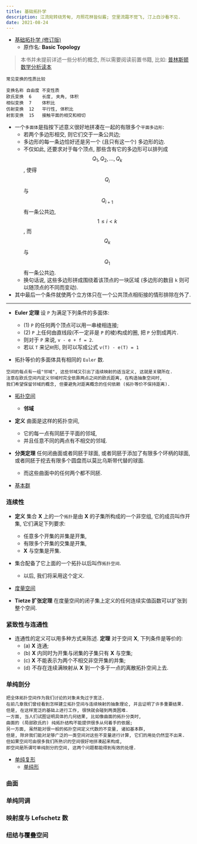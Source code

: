 ```yaml
---
title: 基础拓扑学
description: 江流宛转绕芳甸, 月照花林皆似霰; 空里流霜不觉飞, 汀上白沙看不见.
date: 2021-08-24
---
```


- [基础拓扑学 (修订版)](https://book.douban.com/subject/34899142/)
  - 原作名: __Basic Topology__

> 本书并未提前详述一些分析的概念, 所以需要阅读前置书籍, 比如:
  [普林斯顿数学分析读本](https://book.douban.com/subject/35172355/)

```
常见变换的性质比较

变换名称 自由度 不变性质
欧氏变换  6    长度, 夹角, 体积
相似变换  7    体积比
仿射变换  12   平行性, 体积比
射影变换  15   接触平面的相交和相切
```

- 一个`多面体`是指按下述意义很好地拼凑在一起的有限多个`平面多边形`:
  - 若两个多边形相交, 则它们交于一条公共边;
  - 多边形的每一条边恰好还是另一个 (且只有这一个) 多边形的边.
  - 不仅如此, 还要求对于每个顶点, 那些含有它的多边形可以排列成
    $$ Q_1, Q_2, ..., Q_k $$,
    使得
    $$ Q_i $$
    与
    $$ Q_{ i + 1 } $$
    有一条公共边,
    $$ 1 ≤ i < k $$,
    而
    $$ Q_k $$
    与
    $$ Q_1 $$
    有一条公共边.
  - 换句话说, 这些多边形拼成围绕着该顶点的一块区域
    (多边形的数目 `k` 则可以随顶点的不同而变动).
- 其中最后一个条件就使两个立方体只在一个公共顶点相衔接的情形排除在外了.

---

- __Euler 定理__ 设 `P` 为满足下列条件的多面体:
  - (1) `P` 的任何两个顶点可以用一串棱相连接;
  - (2) `P` 上任何由直线段(不一定非是 `P` 的棱)构成的圈,
    把 `P` 分割成两片.
  - 则对于 `P` 来说, `v - e + f = 2`.
  - 若以 `T` 来记`树`形, 则可以写成公式 `v(T) - e(T) = 1`

- 拓扑等价的多面体具有相同的 `Euler` 数.

```
空间的每点有一组"邻域", 这些邻域又引出了连续映射的适当定义, 这就是关键所在.
注意在欧氏空间内定义邻域时完全依靠两点之间的欧氏距离, 在构造抽象空间时,
我们希望保留邻域的概念, 但要避免对距离概念的任何依赖 (拓扑等价不保持距离).
```

- [拓扑空间](https://en.wikipedia.org/wiki/Topological_space)
  - __邻域__

- __定义__ 曲面是这样的拓扑空间,
  - 它的每一点有同胚于平面的邻域,
  - 并且任意不同的两点有不相交的邻域.

- __分类定理__ 任何闭曲面或者同胚于球面,
  或者同胚于添加了有限多个环柄的球面,
  或者同胚于挖去有限多个圆盘而以莫比乌斯带代替的球面.
  - 而这些曲面中的任何两个都不同胚.

- [基本群](https://en.wikipedia.org/wiki/Fundamental_group)

### 连续性

- __定义__ 集合 __X__ 上的一个`拓扑`是由 __X__ 的子集所构成的一个非空组,
  它的成员叫作开集, 它们满足下列要求:
  - 任意多个开集的并集是开集,
  - 有限多个开集的交集是开集,
  - __X__ 与空集是开集.
- 集合配备了它上面的一个拓扑以后叫作`拓扑空间`.
  - 以后, 我们将采用这个定义.

- [度量空间](https://en.wikipedia.org/wiki/Metric_space)

- __Tietze 扩张定理__
  在度量空间的闭子集上定义的任何连续实值函数可以扩张到整个空间.

### 紧致性与连通性

- 连通性的定义可以用多种方式来陈述. __定理__
  对于空间 __X__, 下列条件是等价的:
  - (a) __X__ 连通;
  - (b) __X__ 内同时为开集与闭集的子集只有 __X__ 与空集;
  - (c) __X__ 不能表示为两个不相交非空开集的并集;
  - (d) 不存在连续满映射从 __X__ 到一个多于一点的离散拓扑空间上去.

### 单纯剖分

```
把全体拓扑空间作为我们讨论的对象未免过于宽泛.
在前几章我们曾经看到怎样建立拓扑空间与连续映射的抽象理论, 并且证明了许多重要结果.
但是, 在这样宽泛的基础上进行工作, 很快就会碰到两类困难.
一方面, 当人们试图证明具体的几何结果, 比如像曲面的拓扑分类时,
曲面的 (局部欧氏的) 纯拓扑结构不能提供很多从何着手的依据;
另一方面, 虽然能对很一般的拓扑空间定义代数的不变量, 诸如基本群,
但是, 除非我们能对足够广泛的一类空间对这些不变量进行计算, 它们的用处仍然显不出来.
但如果空间可由很多我们所熟识的空间很好地拼凑起来构成,
即空间是所谓可单纯剖分的空间, 这两个问题都能得到有效的处理.
```

- [单纯复形](https://en.wikipedia.org/wiki/Simplicial_complex)
  - [单纯形](https://en.wikipedia.org/wiki/Simplex)

### 曲面

### 单纯同调

### 映射度与 Lefschetz 数

### 纽结与覆叠空间
